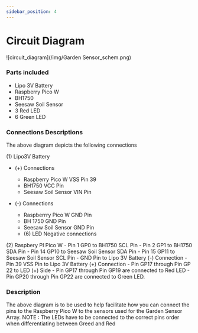 ```yaml
---
sidebar_position: 4
---
```

# Circuit Diagram

![circuit_diagram](/img/Garden Sensor_schem.png)

### Parts included

-  Lipo 3V Battery
-  Raspberry Pico W
-  BH1750
-  Seesaw Soil Sensor
-  3 Red LED
-  6 Green LED

### Connections Descriptions

The above diagram depicts the following connections

(1) Lipo3V Battery 
- (+) Connections
    - Raspberry Pico W VSS Pin 39
    - BH1750 VCC Pin
    - Seesaw Soil Sensor VIN Pin
    

- (-) Connections
    - Raspberrry Pico W GND Pin
    - BH 1750 GND Pin
    - Seesaw Soil Sensor GND Pin
    - (6) LED Negative connections

(2) Raspbery PI Pico W
    - Pin 1 GP0 to BH1750 SCL Pin
    - Pin 2 GP1 to BH1750 SDA Pin
    - Pin 14 GP10 to Seesaw Soil Sensor SDA Pin
    - Pin 15 GP11 to Seesaw Soil Sensor SCL Pin
    - GND Pin to Lipo 3V Battery (-) Connection
    - Pin 39 VSS Pin to Lipo 3V Battery (+) Connection
    - Pin GP17 through Pin GP 22 to LED (+) Side
        - Pin GP17 through Pin GP19 are connected to Red LED
        - Pin GP20 through Pin GP22 are connected to Green LED.

### Description

The above diagram is to be used to help facilitate how you can connect the pins to the Raspberry Pico W to the sensors used for the Garden Sensor Array. 
NOTE : The LEDs have to be connected to the correct pins order when differentiating between Greed and Red